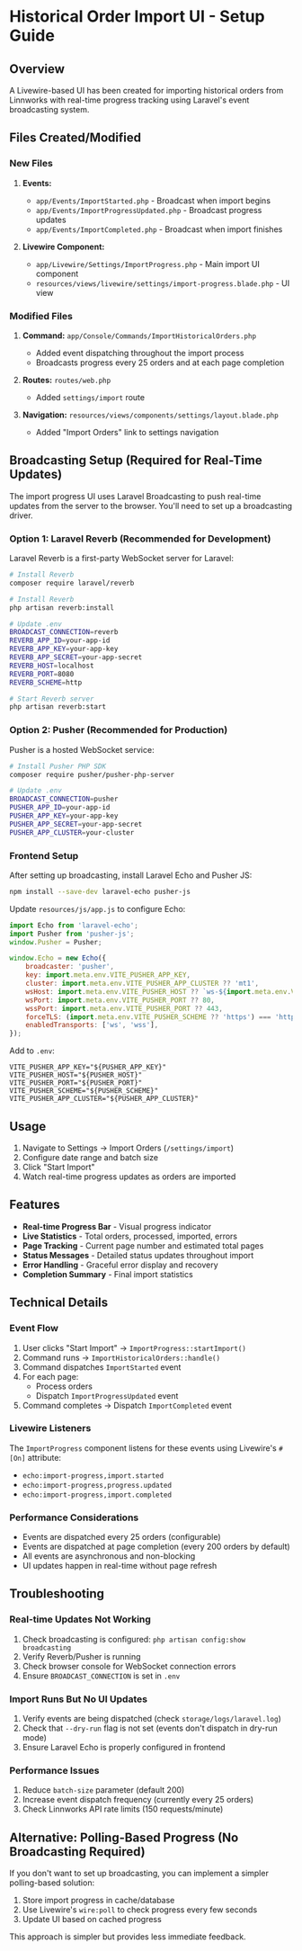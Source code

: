 # Historical Order Import UI - Setup Guide

## Overview

A Livewire-based UI has been created for importing historical orders from Linnworks with real-time progress tracking using Laravel's event broadcasting system.

## Files Created/Modified

### New Files

1. **Events:**
   - `app/Events/ImportStarted.php` - Broadcast when import begins
   - `app/Events/ImportProgressUpdated.php` - Broadcast progress updates
   - `app/Events/ImportCompleted.php` - Broadcast when import finishes

2. **Livewire Component:**
   - `app/Livewire/Settings/ImportProgress.php` - Main import UI component
   - `resources/views/livewire/settings/import-progress.blade.php` - UI view

### Modified Files

1. **Command:** `app/Console/Commands/ImportHistoricalOrders.php`
   - Added event dispatching throughout the import process
   - Broadcasts progress every 25 orders and at each page completion

2. **Routes:** `routes/web.php`
   - Added `settings/import` route

3. **Navigation:** `resources/views/components/settings/layout.blade.php`
   - Added "Import Orders" link to settings navigation

## Broadcasting Setup (Required for Real-Time Updates)

The import progress UI uses Laravel Broadcasting to push real-time updates from the server to the browser. You'll need to set up a broadcasting driver.

### Option 1: Laravel Reverb (Recommended for Development)

Laravel Reverb is a first-party WebSocket server for Laravel:

```bash
# Install Reverb
composer require laravel/reverb

# Install Reverb
php artisan reverb:install

# Update .env
BROADCAST_CONNECTION=reverb
REVERB_APP_ID=your-app-id
REVERB_APP_KEY=your-app-key
REVERB_APP_SECRET=your-app-secret
REVERB_HOST=localhost
REVERB_PORT=8080
REVERB_SCHEME=http

# Start Reverb server
php artisan reverb:start
```

### Option 2: Pusher (Recommended for Production)

Pusher is a hosted WebSocket service:

```bash
# Install Pusher PHP SDK
composer require pusher/pusher-php-server

# Update .env
BROADCAST_CONNECTION=pusher
PUSHER_APP_ID=your-app-id
PUSHER_APP_KEY=your-app-key
PUSHER_APP_SECRET=your-app-secret
PUSHER_APP_CLUSTER=your-cluster
```

### Frontend Setup

After setting up broadcasting, install Laravel Echo and Pusher JS:

```bash
npm install --save-dev laravel-echo pusher-js
```

Update `resources/js/app.js` to configure Echo:

```javascript
import Echo from 'laravel-echo';
import Pusher from 'pusher-js';
window.Pusher = Pusher;

window.Echo = new Echo({
    broadcaster: 'pusher',
    key: import.meta.env.VITE_PUSHER_APP_KEY,
    cluster: import.meta.env.VITE_PUSHER_APP_CLUSTER ?? 'mt1',
    wsHost: import.meta.env.VITE_PUSHER_HOST ?? `ws-${import.meta.env.VITE_PUSHER_APP_CLUSTER}.pusher.com`,
    wsPort: import.meta.env.VITE_PUSHER_PORT ?? 80,
    wssPort: import.meta.env.VITE_PUSHER_PORT ?? 443,
    forceTLS: (import.meta.env.VITE_PUSHER_SCHEME ?? 'https') === 'https',
    enabledTransports: ['ws', 'wss'],
});
```

Add to `.env`:

```
VITE_PUSHER_APP_KEY="${PUSHER_APP_KEY}"
VITE_PUSHER_HOST="${PUSHER_HOST}"
VITE_PUSHER_PORT="${PUSHER_PORT}"
VITE_PUSHER_SCHEME="${PUSHER_SCHEME}"
VITE_PUSHER_APP_CLUSTER="${PUSHER_APP_CLUSTER}"
```

## Usage

1. Navigate to Settings → Import Orders (`/settings/import`)
2. Configure date range and batch size
3. Click "Start Import"
4. Watch real-time progress updates as orders are imported

## Features

- **Real-time Progress Bar** - Visual progress indicator
- **Live Statistics** - Total orders, processed, imported, errors
- **Page Tracking** - Current page number and estimated total pages
- **Status Messages** - Detailed status updates throughout import
- **Error Handling** - Graceful error display and recovery
- **Completion Summary** - Final import statistics

## Technical Details

### Event Flow

1. User clicks "Start Import" → `ImportProgress::startImport()`
2. Command runs → `ImportHistoricalOrders::handle()`
3. Command dispatches `ImportStarted` event
4. For each page:
   - Process orders
   - Dispatch `ImportProgressUpdated` event
5. Command completes → Dispatch `ImportCompleted` event

### Livewire Listeners

The `ImportProgress` component listens for these events using Livewire's `#[On]` attribute:

- `echo:import-progress,import.started`
- `echo:import-progress,progress.updated`
- `echo:import-progress,import.completed`

### Performance Considerations

- Events are dispatched every 25 orders (configurable)
- Events are dispatched at page completion (every 200 orders by default)
- All events are asynchronous and non-blocking
- UI updates happen in real-time without page refresh

## Troubleshooting

### Real-time Updates Not Working

1. Check broadcasting is configured: `php artisan config:show broadcasting`
2. Verify Reverb/Pusher is running
3. Check browser console for WebSocket connection errors
4. Ensure `BROADCAST_CONNECTION` is set in `.env`

### Import Runs But No UI Updates

1. Verify events are being dispatched (check `storage/logs/laravel.log`)
2. Check that `--dry-run` flag is not set (events don't dispatch in dry-run mode)
3. Ensure Laravel Echo is properly configured in frontend

### Performance Issues

1. Reduce `batch-size` parameter (default 200)
2. Increase event dispatch frequency (currently every 25 orders)
3. Check Linnworks API rate limits (150 requests/minute)

## Alternative: Polling-Based Progress (No Broadcasting Required)

If you don't want to set up broadcasting, you can implement a simpler polling-based solution:

1. Store import progress in cache/database
2. Use Livewire's `wire:poll` to check progress every few seconds
3. Update UI based on cached progress

This approach is simpler but provides less immediate feedback.
